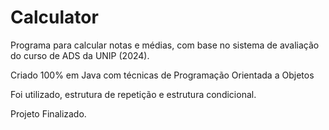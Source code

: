 # Calculator
 Programa para calcular notas e médias, com base no sistema de avaliação do curso de ADS da UNIP (2024).

 Criado 100% em Java com técnicas de Programação Orientada a Objetos 

 Foi utilizado, estrutura de repetição e estrutura condicional.

 Projeto Finalizado.
